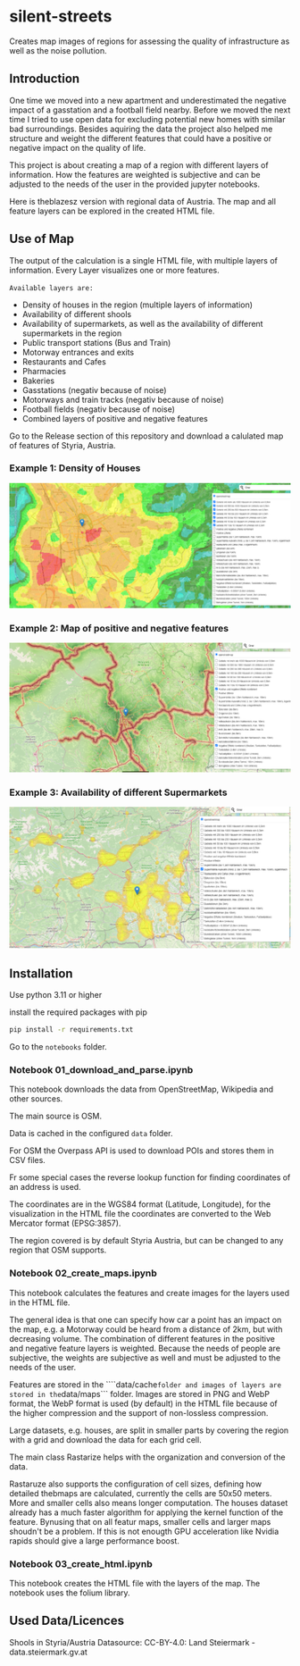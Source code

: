 # silent-streets
Creates map images of regions for assessing the quality of infrastructure as well as the noise pollution.

## Introduction

One time we moved into a new apartment and underestimated the negative impact of a gasstation and a football field nearby. 
Before we moved the next time I tried to use open data for excluding potential new homes with similar bad surroundings.
Besides aquiring the data the project also helped me structure and weight the different features that could have a positive or negative impact on the quality of life.

This project is about creating a map of a region with different layers of information. How the features are weighted is subjective and can be adjusted to the needs of the user in the provided jupyter notebooks.

Here is theblazesz version with regional data of Austria.
The map and all feature layers can be explored in the created HTML file.

## Use of Map

The output of the calculation is a single HTML file, with multiple layers of information.
Every Layer visualizes one or more features.

`Available layers are:`

- Density of houses in the region (multiple layers of information)
- Availability of different shools
- Availability of supermarkets, as well as the availability of different supermarkets in the region
- Public transport stations (Bus and Train)
- Motorway entrances and exits
- Restaurants and Cafes
- Pharmacies
- Bakeries
- Gasstations (negativ because of noise)
- Motorways and train tracks (negativ because of noise)
- Football fields (negativ because of noise)
- Combined layers of positive and negative features

Go to the Release section of this repository and download a calulated map of features of Styria, Austria.

### Example 1: Density of Houses
![Density of Houses](img/density_houses_region2.png)

### Example 2: Map of positive and negative features
![Availability of Schools](img/positive_negative_features.png)

### Example 3: Availability of different Supermarkets
![Public Transport Stations](img/supermarket_choices.png)


## Installation

Use python 3.11 or higher

install the required packages with pip

```sh
pip install -r requirements.txt
```

Go to the ```notebooks``` folder.

### Notebook 01_download_and_parse.ipynb

This notebook downloads the data from OpenStreetMap, Wikipedia and other sources.

The main source is OSM.

Data is cached in the configured ```data``` folder.

For OSM the Overpass API is used to download POIs and stores them in CSV files.

Fr some special cases the reverse lookup function for finding coordinates of an address is used.

The coordinates are in the WGS84 format (Latitude, Longitude), for the visualization in the HTML file the coordinates are converted to the Web Mercator format (EPSG:3857).

The region covered is by default Styria Austria, but can be changed to any region that OSM supports.

### Notebook 02_create_maps.ipynb

This notebook calculates the features and create images for the layers used in the HTML file.

The general idea is that one can specify how car a point has an impact on the map, e.g. a Motorway could be heard from a distance of 2km, but with decreasing volume.
The combination of different features in the positive and negative feature layers is weighted. Because the needs of people are subjective, the weights are subjective as well and must be adjusted to the needs of the user.

Features are stored in the ````data/cache``` folder and images of layers are stored in the ```data/maps``` folder.
Images are stored in PNG and WebP format, the WebP format is used (by default) in the HTML file because of the higher compression and the support of non-lossless compression.

Large datasets, e.g. houses, are split in smaller parts by covering the region with a grid and download the data for each grid cell.

The main class Rastarize helps with the organization and conversion of the data.

Rastaruze also supports the configuration of cell sizes, defining how detailed thebmaps are calculated, currently the cells are 50x50 meters.
More and smaller cells also means longer computation.
The houses dataset already has a much faster algorithm for applying the kernel function of the feature. Bynusing that on all featur maps, smaller cells and larger maps shoudn't be a problem.
If this is not enougth GPU acceleration like Nvidia rapids should give a large performance boost.

### Notebook 03_create_html.ipynb

This notebook creates the HTML file with the layers of the map. The notebook uses the folium library.


## Used Data/Licences

Shools in Styria/Austria Datasource: CC-BY-4.0: Land Steiermark - data.steiermark.gv.at

